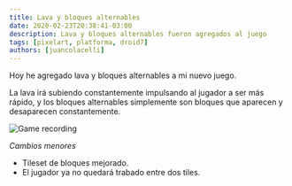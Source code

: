 ```yaml
---
title: Lava y bloques alternables
date: 2020-02-23T20:38:41-03:00
description: Lava y bloques alternables fueron agregados al juego
tags: [pixelart, platforma, droid7]
authors: [juancolacelli]
---
```


Hoy he agregado lava y bloques alternables a mi nuevo juego.

La lava irá subiendo constantemente impulsando al jugador a ser más rápido, y los bloques alternables simplemente son bloques que aparecen y desaparecen constantemente.

![Game recording](recording.gif)

*Cambios menores*
- Tileset de bloques mejorado.
- El jugador ya no quedará trabado entre dos tiles.
